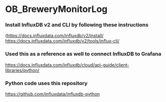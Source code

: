 # OB_BreweryMonitorLog

### Install InfluxDB v2 and CLI by following these instructions
(https://docs.influxdata.com/influxdb/v2/install/
https://docs.influxdata.com/influxdb/v2/tools/influx-cli/

### Used this as a reference as well to connect InfluxDB to Grafana
https://docs.influxdata.com/influxdb/cloud/api-guide/client-libraries/python/

### Python code uses this repository
https://github.com/influxdata/influxdb-python

